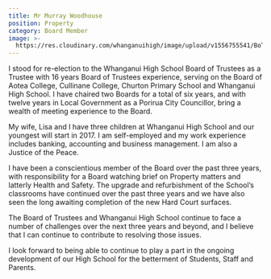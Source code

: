 ```yaml
---
title: Mr Murray Woodhouse
position: Property
category: Board Member
image: >-
  https://res.cloudinary.com/whanganuihigh/image/upload/v1556755541/BoT/Murray-Woodhouse.png
---
```

I stood for re-election to the Whanganui High School Board of Trustees as a Trustee with 16 years Board of Trustees experience, serving on the Board of Aotea College, Cullinane College, Churton Primary School and Whanganui High School. I have chaired two Boards for a total of six years, and with twelve years in Local Government as a Porirua City Councillor, bring a wealth of meeting experience to the Board.



My wife, Lisa and I have three children at Whanganui High School and our youngest will start in 2017. I am self-employed and my work experience includes banking, accounting and business management. I am also a Justice of the Peace.



I have been a conscientious member of the Board over the past three years, with responsibility for a Board watching brief on Property matters and latterly Health and Safety. The upgrade and refurbishment of the School’s classrooms have continued over the past three years and we have also seen the long awaiting completion of the new Hard Court surfaces.



The Board of Trustees and Whanganui High School continue to face a number of challenges over the next three years and beyond, and I believe that I can continue to contribute to resolving those issues.



I look forward to being able to continue to play a part in the ongoing development of our High School for the betterment of Students, Staff and Parents.
